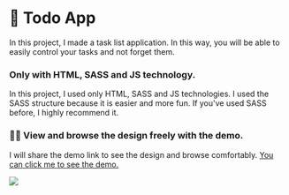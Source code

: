 <h1 >📝 Todo App</h1

<p>In this project, I made a task list application. In this way, you will be able to easily control your tasks and not forget them.</p>
<h3>Only with HTML, SASS and JS technology.</h3>
<p>In this project, I used only HTML, SASS and JS technologies. I used the SASS structure because it is easier and more fun. If you've used SASS before, I highly recommend it. </p>

<h3>🏃‍♂️ View and browse the design freely with the demo.</h3>
<p>I will share the demo link to see the design and browse comfortably. <a href="https://todo-iota-pied.vercel.app/" target="_blank">You can click me to see the demo.</a></p>

<img src="https://i.hizliresim.com/exrrwy5.png" style="">
